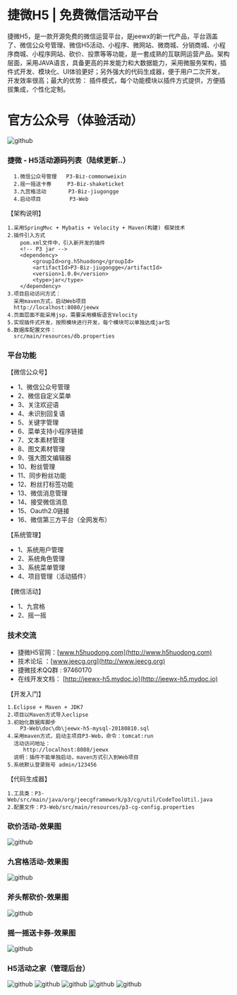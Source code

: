 捷微H5 | 免费微信活动平台
==========
捷微H5，是一款开源免费的微信运营平台，是jeewx的新一代产品，平台涵盖了、微信公众号管理、微信H5活动、小程序、微网站、微商城、分销商城、小程序商城、小程序网站、砍价、投票等等功能，是一套成熟的互联网运营产品。架构层面，采用JAVA语言，具备更高的并发能力和大数据能力，采用微服务架构，插件式开发、模块化、UI体验更好；另外强大的代码生成器，便于用户二次开发，开发效率很高；最大的优势： 插件模式，每个功能模块以插件方式提供，方便插拔集成，个性化定制。

官方公众号（体验活动）
==========
![github](http://www.jeecg.org/data/attachment/forum/201601/25/180314mjvputsot6hhtvoa.jpg "jeewx521")



### 捷微 - H5活动源码列表（陆续更新..）
	  1.微信公众号管理   P3-Biz-commonweixin
	  2.摇一摇送卡券     P3-Biz-shaketicket
	  3.九宫格活动       P3-Biz-jiugongge
	  4.启动项目         P3-Web
	  
	  
	  
【架构说明】

    1.采用SpringMvc + Mybatis + Velocity + Maven(构建) 框架技术
    2.插件引入方式
        pom.xml文件中，引入新开发的插件
        <!-- P3 jar -->
 	    <dependency>
			<groupId>org.h5huodong</groupId>
			<artifactId>P3-Biz-jiugongge</artifactId>
			<version>1.0.0</version>
			<type>jar</type>
		</dependency>
	3.项目启动访问方式：
	  采用maven方式，启动Web项目
      http://localhost:8080/jeewx
    4.页面层面不能采用jsp，需要采用模板语言Velocity
    5.实现插件式开发，按照模块进行开发，每个模块可以单独达成jar包
	6.数据库配置文件：
	  src/main/resources/db.properties
	  
### 平台功能

【微信公众号】
*   1、微信公众号管理
*   2、微信自定义菜单
*   3、关注欢迎语
*   4、未识别回复语
*   5、关键字管理
*   6、菜单支持小程序链接
*   7、文本素材管理
*   8、图文素材管理
*   9、强大图文编辑器
*   10、粉丝管理
*   11、同步粉丝功能
*   12、粉丝打标签功能
*   13、微信消息管理
*   14、接受微信消息
*   15、Oauth2.0链接
*   16、微信第三方平台（全网发布）

【系统管理】
*   1、系统用户管理
*   2、系统角色管理
*   3、系统菜单管理
*   4、项目管理（活动插件）
	
【微信活动】
*   1、九宫格
*   2、摇一摇

  
### 技术交流

* 捷微H5官网：[www.h5huodong.com](http://www.h5huodong.com)
* 技术论坛 ：[www.jeecg.org](http://www.jeecg.org)
* 捷微技术QQ群 : 97460170
* 在线开发文档： [http://jeewx-h5.mydoc.io](http://jeewx-h5.mydoc.io)




【开发入门】

	1.Eclipse + Maven + JDK7
    2.项目以Maven方式导入eclipse
	3.初始化数据库脚步
	    P3-Web\doc\db\jeewx-h5-mysql-20180810.sql
	4.采用maven方式，启动主项目P3-Web，命令：tomcat:run
      活动访问地址：
	     http://localhost:8080/jeewx
	  说明：插件不能单独启动，maven方式引入到Web项目
	5.系统默认登录账号 admin/123456
	  
	
【代码生成器】

	1.工具类：P3-Web/src/main/java/org/jeecgframework/p3/cg/util/CodeToolUtil.java
	2.配置文件：P3-Web/src/main/resources/p3-cg-config.properties





### 砍价活动-效果图
![github](http://www.jeecg.org/data/attachment/forum/201601/25/180710anjfgtn677nojgg0.png "jeecg")
### 九宫格活动-效果图
![github](https://static.oschina.net/uploads/img/201808/13105211_lMFh.jpg "jeecg")
### 斧头帮砍价-效果图
![github](http://www.jeecg.org/data/attachment/forum/201601/25/180500iwpg1agqm778wggp.png "jeecg")
### 摇一摇送卡券-效果图
![github](https://static.oschina.net/uploads/img/201808/11195358_bi9e.png "jeecg")


### H5活动之家（管理后台）
![github](https://static.oschina.net/uploads/img/201808/13105211_M0FW.png "jeecg")
![github](https://static.oschina.net/uploads/img/201808/13105211_AVY4.png "jeecg")
![github](https://static.oschina.net/uploads/img/201808/11172049_s7hH.png "jeecg")
![github](https://static.oschina.net/uploads/img/201808/11153109_73Aj.png "jeecg")
![github](https://static.oschina.net/uploads/img/201808/11221430_KZ1b.png "jeecg")

